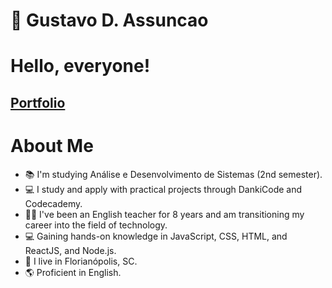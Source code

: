 # 👋 Gustavo D. Assuncao

# Hello, everyone!

## [Portfolio](https://gustavo19972023.github.io/gus-portfolio/)

# About Me
- 📚 I'm studying Análise e Desenvolvimento de Sistemas (2nd semester).
- 💻 I study and apply with practical projects through DankiCode and Codecademy.
- 👨‍🏫 I've been an English teacher for 8 years and am transitioning my career into the field of technology.
- 💻 Gaining hands-on knowledge in JavaScript, CSS, HTML, and ReactJS, and Node.js.
- 🏡 I live in Florianópolis, SC.
- 🌎 Proficient in English.
